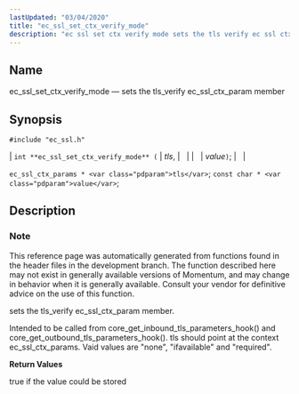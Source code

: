 ```yaml
---
lastUpdated: "03/04/2020"
title: "ec_ssl_set_ctx_verify_mode"
description: "ec ssl set ctx verify mode sets the tls verify ec ssl ctx param member int ec ssl set ctx verify mode tls value ec ssl ctx params tls const char value This reference page was automatically generated from functions found in the header files in the development branch The..."
---
```


<a name="apis.ec_ssl_set_ctx_verify_mode"></a> 
## Name

ec_ssl_set_ctx_verify_mode — sets the tls_verify ec_ssl_ctx_param member

## Synopsis

`#include "ec_ssl.h"`

| `int **ec_ssl_set_ctx_verify_mode** (` | <var class="pdparam">tls</var>, |   |
|   | <var class="pdparam">value</var>`)`; |   |

`ec_ssl_ctx_params * <var class="pdparam">tls</var>`;
`const char * <var class="pdparam">value</var>`;<a name="idp62766288"></a> 
## Description

### Note

This reference page was automatically generated from functions found in the header files in the development branch. The function described here may not exist in generally available versions of Momentum, and may change in behavior when it is generally available. Consult your vendor for definitive advice on the use of this function.

sets the tls_verify ec_ssl_ctx_param member.

Intended to be called from core_get_inbound_tls_parameters_hook() and core_get_outbound_tls_parameters_hook(). <parameter>tls</parameter> should point at the context <literal>ec_ssl_ctx_params</literal>. Vaid values are "none", "ifavailable" and "required".

**<a name="idp62769904"></a> Return Values**

true if the value could be stored